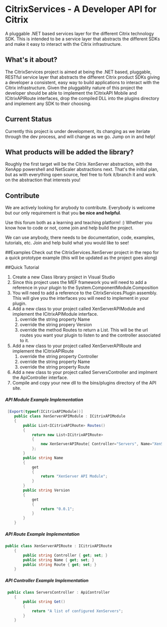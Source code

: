 CitrixServices - A Developer API for Citrix
==============

A pluggable .NET based services layer for the different Citrix technology SDK.  This is intended to be a service layer that abstracts the different SDKs and make it easy to interact with the Citrix infrastructure.

## What's it about?

The CitrixServices project is aimed at being the .NET based, pluggable, RESTful service layer that abstracts the different Citrix product SDKs giving a developer a consistent, easy way to build applications to interact with the Citrix infrastructure.
Given the pluggablity nature of this project the developer should be able to implement the ICitrixAPI Mobile and ICitrixAPIRoute interfaces, drop the compiled DLL into the plugins directory and implement any SDK to their choosing.

## Current Status

Currently this project is under
development, its changing as we iteriate through the dev process, and will change as we go. Jump on in and help!

## What products will be added the library?

Roughly the first target will be the Citrix XenServer abstraction, with the XenApp powershell and NetScaler abstractions next. That's the initial plan, but as with everything open source, feel free to fork it/branch it and work on the abstraction that interests you!

## Contribute
We are actively looking for anybody to contribute. Everybody is welcome but our only requirement is that you **be nice and helpful**. 

Use this forum both as a learning and teaching platform! :)
Whether you know how to code or not, come join and help build the project.

We can use anybody, there needs to be documentation, code, examples, tutorials, etc. Join and help build what you would like to see!

##Examples
Check out the CitrixServices.XenServer project in the repo for a quick prototype example (this will be updated as the project goes along)

##Quick Tutorial
1. Create a new Class library project in Visual Studio 
2. Since this project uses the MEF framework you will need to add a reference in your plugin to the System.ComponentModule.Composition
3. You will need to add a reference to the CitrixServices.Plugin assembly. This will give you the interfaces you will need to implement in your plugin.
4. Add a new class to your project called XenServerAPIModule and implement the ICitrixAPIModule interface.
	1. override the string property Name
	2. override the string propery Version
	3. override the method Routes to return a List<ICitrixAPIRoute>. This will be the url routes you want your plugin to listen to and the controller associated to it.
5. Add a new class to your project called XenServerAPIRoute and implement the ICitrixAPIRoute
	1. override the string property Controller
	2. override the string property Name	
	3. override the string property Route
6. Add a new class to your project called ServersController and implment the ApiController interface.
7. Compile and copy your new dll to the bins/plugins directory of the API site. 

##### API Module Example Implementation
````csharp
 [Export(typeof(ICitrixAPIModule))]
    public class XenServerAPIModule : ICitrixAPIModule
    {
        public List<ICitrixAPIRoute> Routes()
        {
            return new List<ICitrixAPIRoute>
            {
                new XenServerAPIRoute{ Controller="Servers", Name="XenServers API Route", Route="XenServer/Servers"}
            };
        }
        public string Name
        {
            get
            {
                return "XenServer API Module";
            }
        }
        public string Version 
        {
            get
            {
                return "0.0.1";
            }
        }
    }
````
##### API Route Example Implementation
````csharp
public class XenServerAPIRoute : ICitrixAPIRoute
    {
        public string Controller { get; set; }
        public string Name { get; set; }
        public string Route { get; set; }
    } 
````

##### API Controller Example Implementation
````csharp
 public class ServersController : ApiController
    {
        public string Get()
        {
            return "A list of configured XenServers";
        }
    }
````